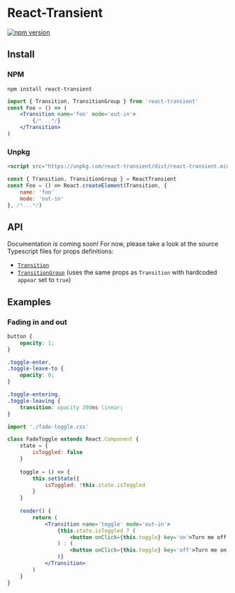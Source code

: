 # React-Transient
[![npm version](https://badge.fury.io/js/react-transient.svg)](https://badge.fury.io/js/react-transient)
## Install
### NPM
```
npm install react-transient
```
```jsx
import { Transition, TransitionGroup } from 'react-transient'
const Foo = () => (
    <Transition name='foo' mode='out-in'>
        {/*...*/}
    </Transition>
)
```
### Unpkg
```html
<script src="https://unpkg.com/react-transient/dist/react-transient.min.js"></script>
```
```js
const { Transition, TransitionGroup } = ReactTransient
const Foo = () => React.createElement(Transition, {
    name: 'foo'
    mode: 'out-in'
}, /*...*/)
```
## API
Documentation is coming soon! For now, please take a look at the source Typescript files for props definitions:
* [`Transition`](https://github.com/ferdaber/react-transient/blob/master/src/lib/Transition.tsx)
* [`TransitionGroup`](https://github.com/ferdaber/react-transient/blob/master/src/lib/TransitionGroup.tsx) (uses the same props as `Transition` with hardcoded `appear` set to `true`)
## Examples
### Fading in and out
```css
button {
    opacity: 1;
}

.toggle-enter,
.toggle-leave-to {
    opacity: 0;
}

.toggle-entering,
.toggle-leaving {
    transition: opacity 200ms linear;
}
```
```jsx
import './fade-toggle.css' 

class FadeToggle extends React.Component {
    state = {
        isToggled: false
    }
    
    toggle = () => {
        this.setState({
            isToggled: !this.state.isToggled
        }
    }
    
    render() {
        return (
            <Transition name='toggle' mode='out-in'>
                {this.state.isToggled ? (
                    <button onClick={this.toggle} key='on'>Turn me off!</button>
                ) : (
                    <button onClick={this.toggle} key='off'>Turn me on!</button>
                )}
            </Transition>
        )
    }
}
```
